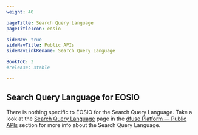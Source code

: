 ```yaml
---
weight: 40

pageTitle: Search Query Language
pageTitleIcon: eosio

sideNav: true
sideNavTitle: Public APIs
sideNavLinkRename: Search Query Language

BookToC: 3
#release: stable

---
```


## Search Query Language for EOSIO

There is nothing specific to EOSIO for the Search Query Language. Take a look at the [Search Query Language](/platform/public-apis/search-query-language/)
page in the [dfuse Platform &mdash; Public APIs](/platform/public-apis/) section for more info about the Search Query Language.
